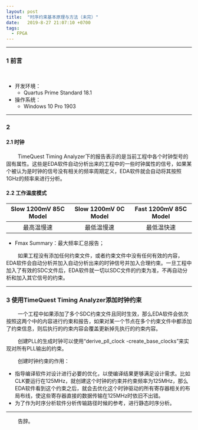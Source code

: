```yaml
---
layout: post
title:  "时序约束基本原理与方法（未完）"
date:   2019-8-27 21:07:10 +0700
tags:
  - FPGA
---
```


----

### 1 前言


&#160; &#160; &#160; &#160; 

* 开发环境：
	* Quartus Prime Standard 18.1
* 操作系统：
	* Windows 10 Pro 1903


----

### 2 

#### 2.1 时钟

&#160; &#160; &#160; &#160; TimeQuest Timing Analyzer下的报告表示的是当前工程中各个时钟型号的固有属性。这些是EDA软件自动分析出来的工程中的一些时钟属性的信号，如果某个被认为是时钟的信号没有相关的频率周期定义，EDA软件就会自动将其按照1GHz的频率来进行分析。

#### 2.2 工作温度模式

| Slow 1200mV 85C Model | Slow 1200mV 0C Model | Fast 1200mV 85C Model |
| :-: | :-: | :-: |
| 最高温慢速 | 最低温慢速 | 最低温快速 |

* Fmax Summary：最大频率汇总报告；


&#160; &#160; &#160; &#160; 如果工程没有添加任何约束文件，或者约束文件中没有任何有效的内容，EDA软件会自动分析并加入自动分析出来的时钟信号并加入合理约束。一旦工程中加入了有效的SDC文件后，EDA软件就一切以SDC文件的约束为准，不再自动分析和加入其它信号的约束。


----

### 3 使用TimeQuest Timing Analyzer添加时钟约束

&#160; &#160; &#160; &#160; 一个工程中如果添加了多个SDC约束文件且同时生效，那么EDA软件会依次按照这两个中的内容进行约束和报告，如果对某一个节点在多个约束文件中都添加了约束信息，则后执行的约束内容会覆盖更新掉先执行的约束内容。

&#160; &#160; &#160; &#160; 创建PLL的生成时钟可以使用“derive_pll_clock -create_base_clocks”来实现对所有PLL输出的约束。

&#160; &#160; &#160; &#160; 创建时钟约束的作用：

* 指导编译软件对设计进行必要的优化，以使编译结果更够满足设计需求。比如CLK要运行在125MHz，就创建这个时钟的约束并约束频率为125MHz，那么EDA软件看到这个约束之后，就会去优化这个时钟驱动的所有寄存器相关的布局布线，使这些寄存器直接的数据传输在125MHz时依旧不出错。
* 为了作为时序分析软件分析传输路径时候的参考，进行静态时序分析。


----
&#160; &#160; &#160; &#160; 告辞。

